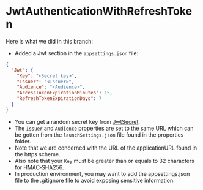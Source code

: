 ﻿# JwtAuthenticationWithRefreshToken

Here is what we did in this branch:

- Added a Jwt section in the `appsettings.json` file:
```json
{
  "Jwt": {
    "Key": "<Secret key>",
    "Issuer": "<Issuer>",
    "Audience": "<Audience>",
    "AccessTokenExpirationMinutes": 15,
    "RefreshTokenExpirationDays": 7
  }
}
```

- You can get a random secret key from [JwtSecret](https://jwtsecret.com/generate).
- The `Issuer` and `Audience` properties are set to the same URL which can be gotten from the `launchSettings.json` file found in the properties folder.
- Note that we are concerned with the URL of the applicationURL found in the https scheme.
- Also note that your `Key` must be greater than or equals to 32 characters for HMAC‑SHA256.
- In production environment, you may want to add the appsettings.json file to the .gitignore file to avoid exposing sensitive information.